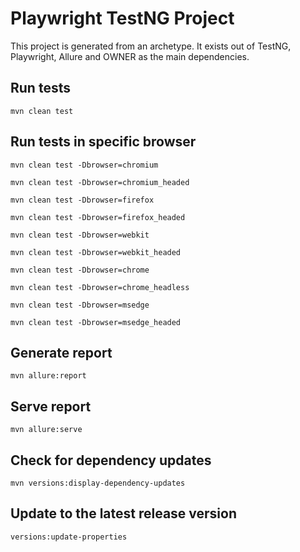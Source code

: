 # Playwright TestNG Project

This project is generated from an archetype. It exists out of TestNG, Playwright, Allure and OWNER as the main dependencies.


## Run tests

`mvn clean test`

## Run tests in specific browser

`mvn clean test -Dbrowser=chromium`

`mvn clean test -Dbrowser=chromium_headed`

`mvn clean test -Dbrowser=firefox`

`mvn clean test -Dbrowser=firefox_headed`

`mvn clean test -Dbrowser=webkit`

`mvn clean test -Dbrowser=webkit_headed`

`mvn clean test -Dbrowser=chrome`

`mvn clean test -Dbrowser=chrome_headless`

`mvn clean test -Dbrowser=msedge`

`mvn clean test -Dbrowser=msedge_headed`

## Generate report

`mvn allure:report`

## Serve report

`mvn allure:serve`

## Check for dependency updates

`mvn versions:display-dependency-updates`

## Update to the latest release version

`versions:update-properties`
